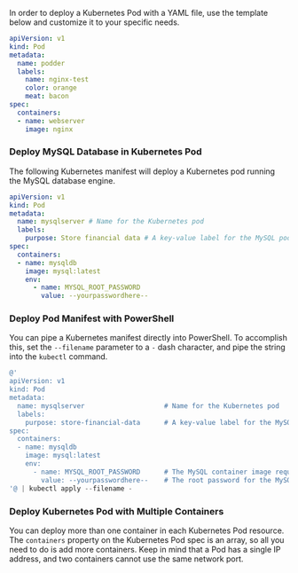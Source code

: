 
In order to deploy a Kubernetes Pod with a YAML file, use the template below and customize it to your specific needs.

```yml
apiVersion: v1
kind: Pod
metadata:
  name: podder
  labels:
    name: nginx-test
    color: orange
    meat: bacon
spec:
  containers:
  - name: webserver
    image: nginx
```

### Deploy MySQL Database in Kubernetes Pod

The following Kubernetes manifest will deploy a Kubernetes pod running the MySQL database engine.

```yml
apiVersion: v1
kind: Pod
metadata:
  name: mysqlserver # Name for the Kubernetes pod
  labels:
    purpose: Store financial data # A key-value label for the MySQL pod
spec:
  containers:
  - name: mysqldb
    image: mysql:latest
    env:
      - name: MYSQL_ROOT_PASSWORD
        value: --yourpasswordhere--
```

### Deploy Pod Manifest with PowerShell

You can pipe a Kubernetes manifest directly into PowerShell.
To accomplish this, set the `--filename` parameter to a `-` dash character, and pipe the string into the `kubectl` command.

```powershell
@'
apiVersion: v1
kind: Pod
metadata:
  name: mysqlserver                    # Name for the Kubernetes pod
  labels:
    purpose: store-financial-data      # A key-value label for the MySQL pod
spec:
  containers:
  - name: mysqldb
    image: mysql:latest
    env:
      - name: MYSQL_ROOT_PASSWORD      # The MySQL container image requires that you set a root password statically or randomly. This is the static method
        value: --yourpasswordhere--    # The root password for the MySQL engine
'@ | kubectl apply --filename -
```

### Deploy Kubernetes Pod with Multiple Containers

You can deploy more than one container in each Kubernetes Pod resource.
The `containers` property on the Kubernetes Pod spec is an array, so all you need to do is add more containers.
Keep in mind that a Pod has a single IP address, and two containers cannot use the same network port.

